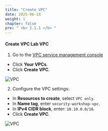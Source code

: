 ```yaml
---
title: "Create VPC"
date: 2025-06-18
weight: 1
chapter: false
pre: " <b> 2.1.1 </b> "
---
```


#### Create VPC **Lab VPC**
1. Go to the [VPC service management console](https://console.aws.amazon.com/vpc/home)  
  + Click **Your VPCs**.  
  + Click **Create VPC**.  

![VPC](/images/2.prerequisite/image2.2.10.png)

2. Configure the VPC settings:  
  + In **Resources to create**, select `VPC only`.  
  + In **Name tag**, enter `security-workshop-vpc`.  
  + In **IPv4 CIDR block**, enter: `10.10.0.0/16`.  
  + Click **Create VPC**.  

![VPC](/images/2.prerequisite/image2.2.11.png)
